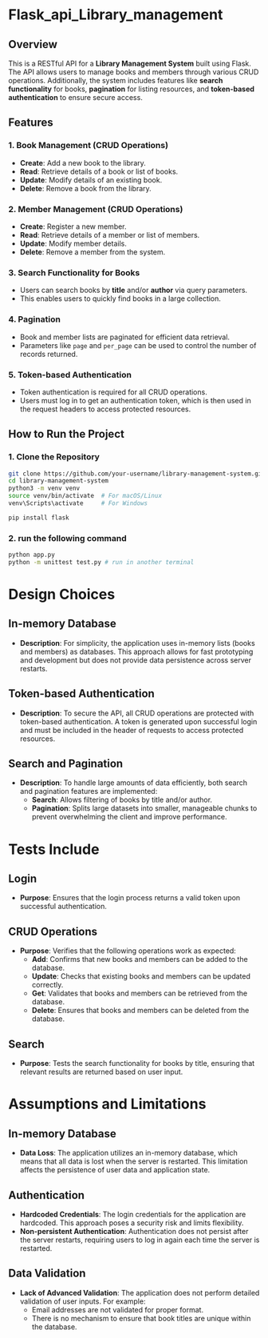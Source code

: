 # Flask_api_Library_management



## Overview

This is a RESTful API for a **Library Management System** built using Flask. The API allows users to manage books and members through various CRUD operations. Additionally, the system includes features like **search functionality** for books, **pagination** for listing resources, and **token-based authentication** to ensure secure access.

## Features

### 1. **Book Management (CRUD Operations)**
   - **Create**: Add a new book to the library.
   - **Read**: Retrieve details of a book or list of books.
   - **Update**: Modify details of an existing book.
   - **Delete**: Remove a book from the library.

### 2. **Member Management (CRUD Operations)**
   - **Create**: Register a new member.
   - **Read**: Retrieve details of a member or list of members.
   - **Update**: Modify member details.
   - **Delete**: Remove a member from the system.

### 3. **Search Functionality for Books**
   - Users can search books by **title** and/or **author** via query parameters.
   - This enables users to quickly find books in a large collection.

### 4. **Pagination**
   - Book and member lists are paginated for efficient data retrieval.
   - Parameters like `page` and `per_page` can be used to control the number of records returned.

### 5. **Token-based Authentication**
   - Token authentication is required for all CRUD operations.
   - Users must log in to get an authentication token, which is then used in the request headers to access protected resources.

## How to Run the Project

### 1. **Clone the Repository**

   ```bash
   git clone https://github.com/your-username/library-management-system.git
   cd library-management-system
   python3 -m venv venv
   source venv/bin/activate  # For macOS/Linux
   venv\Scripts\activate     # For Windows

   pip install flask
```
### 2. **run the following command**

```bash
python app.py
python -m unittest test.py # run in another terminal
```


# Design Choices

## In-memory Database
- **Description**: For simplicity, the application uses in-memory lists (books and members) as databases. This approach allows for fast prototyping and development but does not provide data persistence across server restarts.

## Token-based Authentication
- **Description**: To secure the API, all CRUD operations are protected with token-based authentication. A token is generated upon successful login and must be included in the header of requests to access protected resources.
## Search and Pagination
- **Description**: To handle large amounts of data efficiently, both search and pagination features are implemented:
  - **Search**: Allows filtering of books by title and/or author.
  - **Pagination**: Splits large datasets into smaller, manageable chunks to prevent overwhelming the client and improve performance.



# Tests Include

## Login
- **Purpose**: Ensures that the login process returns a valid token upon successful authentication.

## CRUD Operations
- **Purpose**: Verifies that the following operations work as expected:
  - **Add**: Confirms that new books and members can be added to the database.
  - **Update**: Checks that existing books and members can be updated correctly.
  - **Get**: Validates that books and members can be retrieved from the database.
  - **Delete**: Ensures that books and members can be deleted from the database.

## Search
- **Purpose**: Tests the search functionality for books by title, ensuring that relevant results are returned based on user input.


# Assumptions and Limitations

## In-memory Database
- **Data Loss**: The application utilizes an in-memory database, which means that all data is lost when the server is restarted. This limitation affects the persistence of user data and application state.

## Authentication
- **Hardcoded Credentials**: The login credentials for the application are hardcoded. This approach poses a security risk and limits flexibility.
- **Non-persistent Authentication**: Authentication does not persist after the server restarts, requiring users to log in again each time the server is restarted.

## Data Validation
- **Lack of Advanced Validation**: The application does not perform detailed validation of user inputs. For example:
  - Email addresses are not validated for proper format.
  - There is no mechanism to ensure that book titles are unique within the database.



